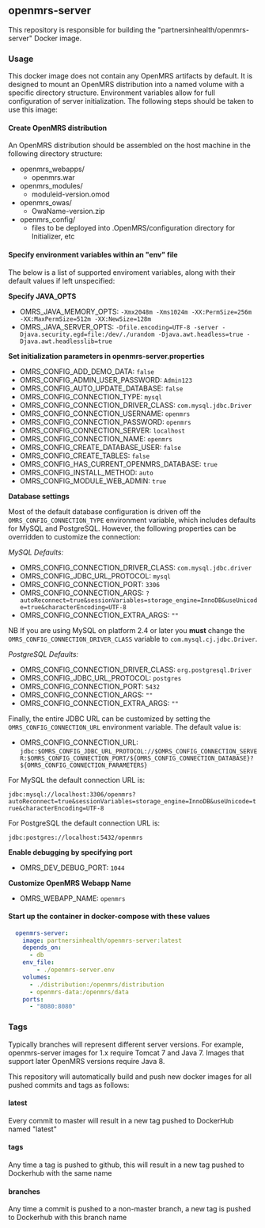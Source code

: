 ## openmrs-server

This repository is responsible for building the "partnersinhealth/openmrs-server" Docker image.

### Usage

This docker image does not contain any OpenMRS artifacts by default.  It is designed to mount an OpenMRS distribution
into a named volume with a specific directory structure.  Environment variables allow for full configuration of server 
initialization.  The following steps should be taken to use this image:


#### Create OpenMRS distribution

An OpenMRS distribution should be assembled on the host machine in the following directory structure:

* openmrs_webapps/
  * openmrs.war
* openmrs_modules/
  * moduleid-version.omod
* openmrs_owas/
  * OwaName-version.zip
* openmrs_config/
  * files to be deployed into .OpenMRS/configuration directory for Initializer, etc

#### Specify environment variables within an "env" file

The below is a list of supported enviroment variables, along with their default values if left unspecified:

**Specify JAVA_OPTS**

* OMRS_JAVA_MEMORY_OPTS: ```-Xmx2048m -Xms1024m -XX:PermSize=256m -XX:MaxPermSize=512m -XX:NewSize=128m```
* OMRS_JAVA_SERVER_OPTS: ```-Dfile.encoding=UTF-8 -server -Djava.security.egd=file:/dev/./urandom -Djava.awt.headless=true -Djava.awt.headlesslib=true```

**Set initialization parameters in openmrs-server.properties**

* OMRS_CONFIG_ADD_DEMO_DATA: ```false```
* OMRS_CONFIG_ADMIN_USER_PASSWORD: ```Admin123```
* OMRS_CONFIG_AUTO_UPDATE_DATABASE: ```false```
* OMRS_CONFIG_CONNECTION_TYPE: ```mysql```
* OMRS_CONFIG_CONNECTION_DRIVER_CLASS: ```com.mysql.jdbc.Driver```
* OMRS_CONFIG_CONNECTION_USERNAME: ```openmrs```
* OMRS_CONFIG_CONNECTION_PASSWORD: ```openmrs```
* OMRS_CONFIG_CONNECTION_SERVER: ```localhost```
* OMRS_CONFIG_CONNECTION_NAME: ```openmrs```
* OMRS_CONFIG_CREATE_DATABASE_USER: ```false```
* OMRS_CONFIG_CREATE_TABLES: ```false```
* OMRS_CONFIG_HAS_CURRENT_OPENMRS_DATABASE: ```true```
* OMRS_CONFIG_INSTALL_METHOD: ```auto```
* OMRS_CONFIG_MODULE_WEB_ADMIN: ```true```

**Database settings**

Most of the default database configuration is driven off the ```OMRS_CONFIG_CONNECTION_TYPE``` environment variable,
which includes defaults for MySQL and PostgreSQL. However, the following properties can be overridden to customize the
connection:

*MySQL Defaults:*

* OMRS_CONFIG_CONNECTION_DRIVER_CLASS: ```com.mysql.jdbc.driver```
* OMRS_CONFIG_JDBC_URL_PROTOCOL: ```mysql```
* OMRS_CONFIG_CONNECTION_PORT: ```3306```
* OMRS_CONFIG_CONNECTION_ARGS: ```?autoReconnect=true&sessionVariables=storage_engine=InnoDB&useUnicode=true&characterEncoding=UTF-8```
* OMRS_CONFIG_CONNECTION_EXTRA_ARGS: ```""```

NB If you are using MySQL on platform 2.4 or later you **must** change the ```OMRS_CONFIG_CONNECTION_DRIVER_CLASS``` variable to ```com.mysql.cj.jdbc.Driver```.

*PostgreSQL Defaults:*

* OMRS_CONFIG_CONNECTION_DRIVER_CLASS: ```org.postgresql.Driver```
* OMRS_CONFIG_JDBC_URL_PROTOCOL: ```postgres```
* OMRS_CONFIG_CONNECTION_PORT: ```5432```
* OMRS_CONFIG_CONNECTION_ARGS: ```""```
* OMRS_CONFIG_CONNECTION_EXTRA_ARGS: ```""```

Finally, the entire JDBC URL can be customized by setting the ```OMRS_CONFIG_CONNECTION_URL``` environment variable. The default value is:

* OMRS_CONFIG_CONNECTION_URL: ```jdbc:$OMRS_CONFIG_JDBC_URL_PROTOCOL://$OMRS_CONFIG_CONNECTION_SERVER:$OMRS_CONFIG_CONNECTION_PORT/${OMRS_CONFIG_CONNECTION_DATABASE}?${OMRS_CONFIG_CONNECTION_PARAMETERS}```

For MySQL the default connection URL is:

```jdbc:mysql://localhost:3306/openmrs?autoReconnect=true&sessionVariables=storage_engine=InnoDB&useUnicode=true&characterEncoding=UTF-8```

For PostgreSQL the default connection URL is:

```jdbc:postgres://localhost:5432/openmrs```


**Enable debugging by specifying port**

* OMRS_DEV_DEBUG_PORT: ```1044```

**Customize OpenMRS Webapp Name**

* OMRS_WEBAPP_NAME: ```openmrs```

#### Start up the container in docker-compose with these values

```yaml
  openmrs-server:
    image: partnersinhealth/openmrs-server:latest
    depends_on:
      - db
    env_file:
        - ./openmrs-server.env
    volumes:
      - ./distribution:/openmrs/distribution
      - openmrs-data:/openmrs/data
    ports:
      - "8080:8080"
```

### Tags

Typically branches will represent different server versions.  For example, openmrs-server images for 1.x require
Tomcat 7 and Java 7.  Images that support later OpenMRS versions require Java 8.

This repository will automatically build and push new docker images for all pushed commits and tags as follows:

#### latest

Every commit to master will result in a new tag pushed to DockerHub named "latest"

#### tags

Any time a tag is pushed to github, this will result in a new tag pushed to Dockerhub with the same name

#### branches

Any time a commit is pushed to a non-master branch, a new tag is pushed to Dockerhub with this branch name
